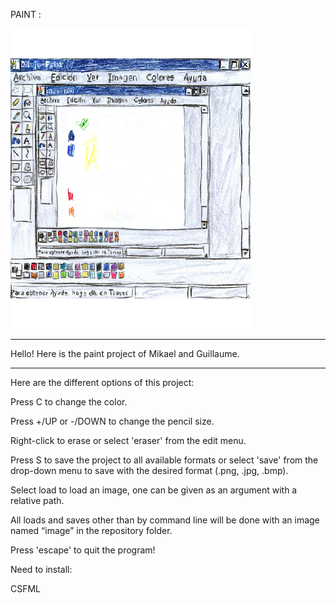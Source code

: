 PAINT :

![Paint](gif/paint.gif)

----------------------------------------------------------------------------

Hello!
Here is the paint project of Mikael and Guillaume.

----------------------------------------------------------------------------

Here are the different options of this project:

Press C to change the color.

Press +/UP or -/DOWN to change the pencil size.

Right-click to erase or select 'eraser' from the edit menu.

Press S to save the project to all available formats or
select 'save' from the drop-down menu to save with
the desired format (.png, .jpg, .bmp).

Select load to load an image, one can be given as
an argument with a relative path.

All loads and saves other than by command line will be done
with an image named “image” in the repository folder.

Press 'escape' to quit the program!

Need to install:

CSFML
